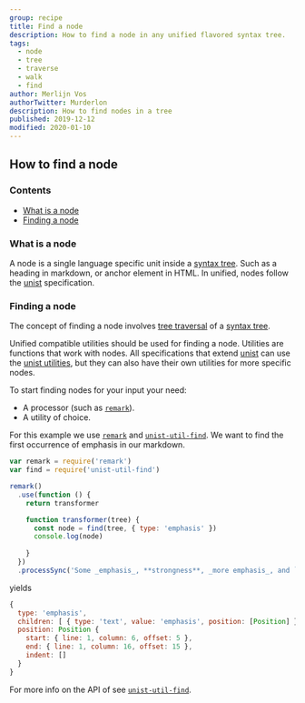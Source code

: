 ```yaml
---
group: recipe
title: Find a node
description: How to find a node in any unified flavored syntax tree.
tags:
  - node
  - tree
  - traverse
  - walk
  - find
author: Merlijn Vos
authorTwitter: Murderlon
description: How to find nodes in a tree
published: 2019-12-12
modified: 2020-01-10
---
```


## How to find a node

### Contents

*   [What is a node](#what-is-a-node)
*   [Finding a node](#finding-a-node)

### What is a node

A node is a single language specific unit inside a [syntax tree][syntax-tree].
Such as a heading in markdown, or anchor element in HTML.  In unified, nodes
follow the [unist][] specification. 

### Finding a node

The concept of finding a node involves
[tree traversal][tree-traversal] of a [syntax tree][syntax-tree].

Unified compatible utilities should be used for finding a node.
Utilities are functions that work with nodes.  All specifications
that extend [unist][] can use the [unist utilities][unist-utils],
but they can also have their own utilities for more specific nodes.

To start finding nodes for your input your need:

*   A processor (such as [`remark`][remark]).
*   A utility of choice.

For this example we use [`remark`][remark]
and [`unist-util-find`][unist-util-find].  We want to find
the first occurrence of emphasis in our markdown.

```js
var remark = require('remark')
var find = require('unist-util-find')

remark()
  .use(function () {
    return transformer

    function transformer(tree) {
      const node = find(tree, { type: 'emphasis' })
      console.log(node)
      
    }
  })
  .processSync('Some _emphasis_, **strongness**, _more emphasis_, and `code`.')
```

yields

```js
{
  type: 'emphasis',
  children: [ { type: 'text', value: 'emphasis', position: [Position] } ],
  position: Position {
    start: { line: 1, column: 6, offset: 5 },
    end: { line: 1, column: 16, offset: 15 },
    indent: []
  }
}
```

For more info on the API of see [`unist-util-find`][unist-util-find].

[tree-traversal]: https://unifiedjs.com/learn/recipe/tree-traversal/

[syntax-tree]: https://unifiedjs.com/learn/guide/introduction-to-syntax-trees/

[unist]: https://github.com/syntax-tree/unist

[unist-utils]: https://github.com/syntax-tree/unist#list-of-utilities

[remark]: https://github.com/remarkjs/remark

[unist-util-find]: https://github.com/blahah/unist-util-find
